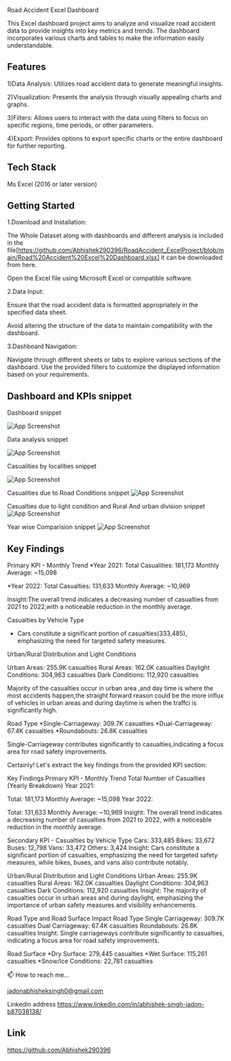 
Road Accident Excel Dashboard


This Excel dashboard project aims to analyze and visualize road accident data to provide insights into key metrics and trends. The dashboard incorporates various charts and tables to make the information easily understandable.

## Features

1)Data Analysis: Utilizes road accident data to generate meaningful insights.

2)Visualization: Presents the analysis through visually appealing charts and graphs.

3)Filters: Allows users to interact with the data using filters to focus on specific regions, time periods, or other parameters.

4)Export: Provides options to export specific charts or the entire dashboard for further reporting.





## Tech Stack

Ms Excel (2016 or later version)


## Getting Started

1.Download and Installation:

The Whole Dataset along with dashboards and different analysis is included in the file[https://github.com/Abhishek290396/RoadAccident_ExcelProject/blob/main/Road%20Accident%20Excel%20Dashboard.xlsx] it can be downloaded from here.

Open the Excel file using Microsoft Excel or compatible software.

2.Data Input:

Ensure that the road accident data is formatted appropriately in the specified data sheet.

Avoid altering the structure of the data to maintain compatibility with the dashboard.

3.Dashboard Navigation:

Navigate through different sheets or tabs to explore various sections of the dashboard.
Use the provided filters to customize the displayed information based on your requirements.

## Dashboard and KPIs snippet

Dashboard snippet

![App Screenshot](https://i.ibb.co/4jPGPjj/dashboard-ss.png)

Data analysis snippet

![App Screenshot](https://i.ibb.co/Rbb54gY/ss22.png)

Casualities by localities snippet

![App Screenshot](https://i.ibb.co/HdC7jdG/Screenshot-2023-11-22-131401.png)



Casualities due to Road Conditions snippet
![App Screenshot](https://i.ibb.co/tJ02Nyx/Screenshot-2023-11-22-131338.png)

Casualties due to light condition and Rural And urban division snippet
![App Screenshot](https://i.ibb.co/TL4q2vx/Screenshot-2023-11-22-131311.png) 

Year wise Comparision snippet
![App Screenshot](https://i.ibb.co/BCzCbvG/Screenshot-2023-11-22-131252.png)
## Key Findings

Primary KPI - Monthly Trend
*Year 2021:
 Total Casualities: 181,173
 Monthly Average: ~15,098

*Year 2022:
 Total Casualties: 131,633
 Monthly Average: ~10,969

Insight:The overall trend indicates a decreasing number of casualties from 2021 to 2022,with a noticeable reduction in the monthly average.

 Casualties by Vehicle Type
* Cars constitute a significant portion of casualties(333,485), emphasizing the need for targeted safety measures.
 
Urban/Rural Distribution and Light Conditions

Urban Areas: 255.9K casualties
Rural Areas: 162.0K casualties
Daylight Conditions: 304,963 casualties
Dark Conditions: 112,920 casualties

Majority of the casualties occur in urban area ,and day time is where the most accidents happen,the straight forward reason could be the more influx of vehicles in urban areas and during daytime is when the traffci is significantly high.

Road Type
*Single-Carriageway: 309.7K casualties
*Dual-Carriageway: 67.4K casualties
*Roundabouts: 26.8K casualties

Single-Carriageway contributes significantly to casualties,indicating a focus area for road safety improvements.


Certainly! Let's extract the key findings from the provided KPI section:

Key Findings
Primary KPI - Monthly Trend
Total Number of Casualties (Yearly Breakdown)
Year 2021:

Total: 181,173
Monthly Average: ~15,098
Year 2022:

Total: 131,633
Monthly Average: ~10,969
Insight: The overall trend indicates a decreasing number of casualties from 2021 to 2022, with a noticeable reduction in the monthly average.

Secondary KPI - Casualties by Vehicle Type
Cars: 333,485
Bikes: 33,672
Buses: 12,798
Vans: 33,472
Others: 3,424
Insight: Cars constitute a significant portion of casualties, emphasizing the need for targeted safety measures, while bikes, buses, and vans also contribute notably.

Urban/Rural Distribution and Light Conditions
Urban Areas: 255.9K casualties
Rural Areas: 162.0K casualties
Daylight Conditions: 304,963 casualties
Dark Conditions: 112,920 casualties
Insight: The majority of casualties occur in urban areas and during daylight, emphasizing the importance of urban safety measures and visibility enhancements.

Road Type and Road Surface Impact
Road Type
Single Carriageway: 309.7K casualties
Dual Carriageway: 67.4K casualties
Roundabouts: 26.8K casualties
Insight: Single carriageways contribute significantly to casualties, indicating a focus area for road safety improvements.

Road Surface
*Dry Surface: 279,445 casualties
*Wet Surface: 115,261 casualties
*Snow/Ice Conditions: 22,781 casualties




📫 How to reach me...

jadonabhisheksingh0@gmail.com

Linkedin address
https://www.linkedin.com/in/abhishek-singh-jadon-b87038138/





## Link

https://github.com/Abhishek290396
